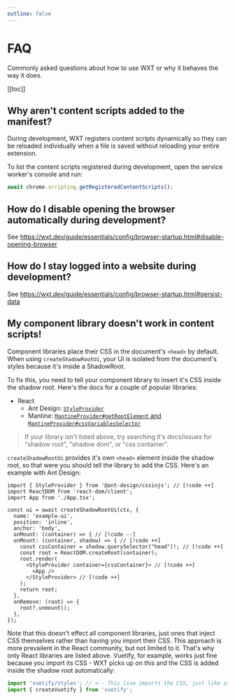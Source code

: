 ```yaml
---
outline: false
---
```


# FAQ

Commonly asked questions about how to use WXT or why it behaves the way it does.

[[toc]]

## Why aren't content scripts added to the manifest?

During development, WXT registers content scripts dynamically so they can be reloaded individually when a file is saved without reloading your entire extension.

To list the content scripts registered during development, open the service worker's console and run:

```js
await chrome.scripting.getRegisteredContentScripts();
```

## How do I disable opening the browser automatically during development?

See https://wxt.dev/guide/essentials/config/browser-startup.html#disable-opening-browser

## How do I stay logged into a website during development?

See https://wxt.dev/guide/essentials/config/browser-startup.html#persist-data

## My component library doesn't work in content scripts!

Component libraries place their CSS in the document's `<head>` by default. When using `createShadowRootUi`, your UI is isolated from the document's styles because it's inside a ShadowRoot.

To fix this, you need to tell your component library to insert it's CSS inside the shadow root. Here's the docs for a couple of popular libraries:

- React
  - Ant Design: [`StyleProvider`](https://ant.design/docs/react/compatible-style#shadow-dom-usage)
  - Mantine: [`MantineProvider#getRootElement` and `MantineProvider#cssVariablesSelector`](https://mantine.dev/theming/mantine-provider/)

> If your library isn't listed above, try searching it's docs/issues for "shadow root", "shadow dom", or "css container".

`createShadowRootUi` provides it's own `<head>` element inside the shadow root, so that were you should tell the library to add the CSS. Here's an example with Ant Design:

```tsx
import { StyleProvider } from '@ant-design/cssinjs'; // [!code ++]
import ReactDOM from 'react-dom/client';
import App from './App.tsx';

const ui = await createShadowRootUi(ctx, {
  name: 'example-ui',
  position: 'inline',
  anchor: 'body',
  onMount: (container) => { // [!code --]
  onMount: (container, shadow) => { // [!code ++]
    const cssContainer = shadow.querySelector("head")!; // [!code ++]
    const root = ReactDOM.createRoot(container);
    root.render(
      <StyleProvider container={cssContainer}> // [!code ++]
        <App />
      </StyleProvider> // [!code ++]
    );
    return root;
  },
  onRemove: (root) => {
    root?.unmount();
  },
});
```

Note that this doesn't effect all component libraries, just ones that inject CSS themselves rather than having you import their CSS. This approach is more prevailent in the React community, but not limited to it. That's why only React libraries are listed above. Vuetify, for example, works just fine because you import its CSS - WXT picks up on this and the CSS is added inside the shadow root automatically:

```ts
import 'vuetify/styles'; // <-- This line imports the CSS, just like importing a .css file
import { createVuetify } from 'vuetify';
```

